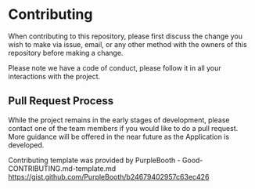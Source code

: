 # Contributing

When contributing to this repository, please first discuss the change you wish to make via issue, email, or any other method with the owners of this repository before making a change.

Please note we have a code of conduct, please follow it in all your interactions with the project.

## Pull Request Process

While the project remains in the early stages of development, please contact one of the team members if you would like to do a pull request.  More guidance will be offered in the near future as the Application is developed.

Contributing template was provided by PurpleBooth - Good-CONTRIBUTING.md-template.md
https://gist.github.com/PurpleBooth/b24679402957c63ec426
